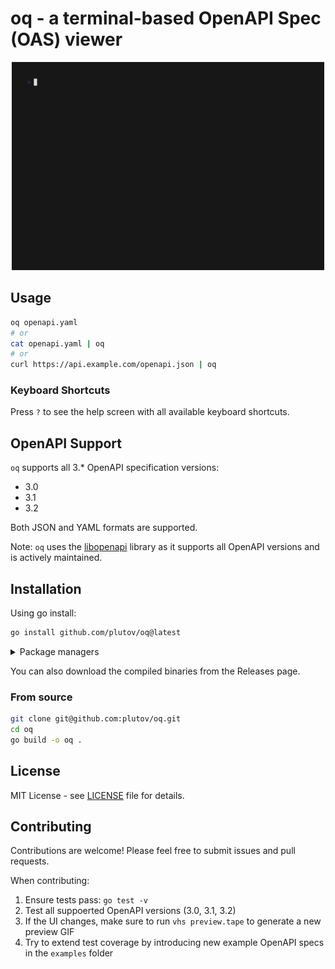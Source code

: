 # oq - a terminal-based OpenAPI Spec (OAS) viewer

<p align="center"><img src="preview.gif" width="500" alt="oq preview"></p>

## Usage

```bash
oq openapi.yaml
# or
cat openapi.yaml | oq
# or
curl https://api.example.com/openapi.json | oq
```

### Keyboard Shortcuts

Press `?` to see the help screen with all available keyboard shortcuts.

## OpenAPI Support

`oq` supports all 3.* OpenAPI specification versions:

- 3.0
- 3.1
- 3.2

Both JSON and YAML formats are supported.

Note: `oq` uses the [libopenapi](https://github.com/pb33f/libopenapi) library as it supports all OpenAPI versions and is actively maintained.

## Installation

Using go install:

```bash
go install github.com/plutov/oq@latest
```

<details>
<summary>Package managers</summary>

Using Homebrew (macOS/Linux):

```bash
brew install plutov/tap/oq
```

Arch Linux (AUR):

```bash
yay -S oq-openapi-viewer-git
```

</details>

You can also download the compiled binaries from the Releases page.

### From source

```bash
git clone git@github.com:plutov/oq.git
cd oq
go build -o oq .
```

## License

MIT License - see [LICENSE](LICENSE) file for details.

## Contributing

Contributions are welcome! Please feel free to submit issues and pull requests.

When contributing:

1. Ensure tests pass: `go test -v`
2. Test all suppoerted OpenAPI versions (3.0, 3.1, 3.2)
3. If the UI changes, make sure to run `vhs preview.tape` to generate a new preview GIF
4. Try to extend test coverage by introducing new example OpenAPI specs in the `examples` folder
